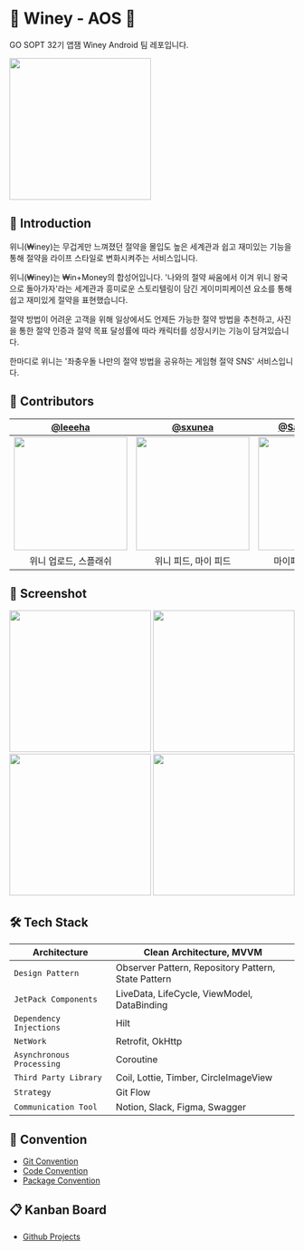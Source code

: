 # 👑 Winey - AOS 💸

GO SOPT 32기 앱잼 Winey Android 팀 레포입니다.

<img width="250" src="https://github.com/team-winey/Winey-AOS/assets/68090939/d9f94086-84f5-4ef2-80b4-acf27b59c21b"/>

## 💁 Introduction

위니(₩iney)는 무겁게만 느껴졌던 절약을 몰입도 높은 세계관과 쉽고 재미있는 기능을 통해 절약을 라이프 스타일로 변화시켜주는 서비스입니다.

위니(₩iney)는 ₩in+Money의 합성어입니다. '나와의 절약 싸움에서 이겨 위니 왕국으로 돌아가자'라는 세계관과 흥미로운 스토리텔링이 담긴 게이미피케이션 요소를 통해 쉽고
재미있게 절약을 표현했습니다.

절약 방법이 어려운 고객을 위해 일상에서도 언제든 가능한 절약 방법을 추천하고, 사진을 통한 절약 인증과 절약 목표 달성률에 따라 캐릭터를 성장시키는 기능이 담겨있습니다.

한마디로 위니는 '좌충우돌 나만의 절약 방법을 공유하는 게임형 절약 SNS' 서비스입니다.

## 🌱 Contributors

|                                         [@leeeha](https://github.com/leeeha)                                          |                                          [@sxunea](https://github.com/sxunea)                                           |                                      [@Sangwook123](https://github.com/Sangwook123)                                      |
|:---------------------------------------------------------------------------------------------------------------------:|:-----------------------------------------------------------------------------------------------------------------------:|:------------------------------------------------------------------------------------------------------------------------:|
|<img width="200" src="https://github.com/team-winey/Winey-AOS/assets/68090939/e8e103e1-4a53-4f90-9c30-b57d1cd828ff" /> | <img width="200" src="https://github.com/team-winey/Winey-AOS/assets/68090939/7eb22b00-ef67-4ad0-9ae9-1bc5e579524b" /> | <img width="200" src="https://github.com/team-winey/Winey-AOS/assets/68090939/352352e9-9a4c-4de8-8fdb-dc73c26a271e" />   |
|                                            위니 업로드, 스플래쉬                                                            |                                               위니 피드, 마이 피드                                                           |                                                                                 마이페이지, 추천 위니                                   |

## 📸 Screenshot

<img src="https://github.com/team-winey/Winey-AOS/assets/68090939/e9555ea3-d4b9-4d45-8248-9092e5cb44cd" width="250">

<img src="https://github.com/team-winey/Winey-AOS/assets/68090939/7e4b673e-f7a8-411f-80fb-676318dbbf25" width="250">

<br>

<img src="https://github.com/team-winey/Winey-AOS/assets/68090939/a13bdf85-dd7f-48e0-ae00-3fdd038da1ed" width="250">

<img src="https://github.com/team-winey/Winey-AOS/assets/68090939/44abdfa5-f5d0-4c83-94e1-5d313703e091" width="250">

## 🛠 Tech Stack 
| Architecture | Clean Architecture, MVVM |
| ------------ | ------------------------ |
| `Design Pattern` | Observer Pattern, Repository Pattern, State Pattern |
| `JetPack Components` | LiveData, LifeCycle, ViewModel, DataBinding |
| `Dependency Injections` | Hilt |
| `NetWork` | Retrofit, OkHttp |
| `Asynchronous Processing` | Coroutine |
| `Third Party Library` | Coil, Lottie, Timber, CircleImageView |
| `Strategy` | Git Flow |
| `Communication Tool` | Notion, Slack, Figma, Swagger |

## 📌 Convention 

- [Git Convention](https://www.notion.so/Git-Convention-8b890a83aed94c9fbf727b4088bc2670?pvs=4)
- [Code Convention](https://www.notion.so/Code-Convention-d39ec34c2d1240f297f6027b8f9839c3?pvs=4)
- [Package Convention](https://www.notion.so/Package-Convention-b5a7ccc1f2b64f5d86ea9fc9179b7516?pvs=4)

## 📋 Kanban Board

- [Github Projects](https://github.com/orgs/team-winey/projects/2)
